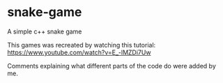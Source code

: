 # snake-game
A simple c++ snake game

This games was recreated by watching this tutorial: https://www.youtube.com/watch?v=E_-lMZDi7Uw

Comments explaining what different parts of the code do were added by me.

